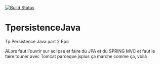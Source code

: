 [![Build Status](https://travis-ci.org/Hydelogos/TpersistenceJava.svg?branch=master)](https://travis-ci.org/Hydelogos/TpersistenceJava)

# TpersistenceJava
Tp Persistence Java part 2 Epsi

ALors faut l'ouvrir sur eclipse et faire du JPA et du SPRING MVC
et faut le faire touner avec Tomcat parceque jsplus ça marche comme ça, voilà
